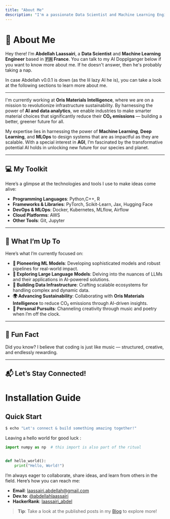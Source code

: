 ```yaml
---
title: "About Me"
description: "I'm a passionate Data Scientist and Machine Learning Engineer based in France. Let's build something amazing together!"
---
```


# 👋 About Me

Hey there! I’m **Abdellah Laassairi**, a
**Data Scientist** and **Machine Learning Engineer** based in
**🇫🇷 France**. You can talk to my AI Dopplganger below if you want to know more about me.
If he doesn't answer, then he's probably taking a nap.
<div id="terminal-x"></div>

In case Abdellah v0.0.1 is down (as the lil lazy AI he is), you can take a look at the following sections to learn more about me.

---

I'm currently working at **Oris Materials Intelligence**, where we are on a mission to revolutionize infrastructure sustainability. By harnessing the power of **AI and data analytics**, we enable industries to make smarter material choices that significantly reduce their **CO₂ emissions** — building a better, greener future for all.

My expertise lies in harnessing the power of **Machine Learning**, **Deep Learning**, and **MLOps** to design systems that are as impactful as they are scalable. With a special interest in **AGI**, I’m fascinated by the transformative potential AI holds in unlocking new future for our species and planet.

---

## 💻 My Toolkit

Here’s a glimpse at the technologies and tools I use to make ideas come alive:

- **Programming Languages**: Python,C++, R
- **Frameworks & Libraries**: PyTorch, Scikit-Learn, Jax, Hugging Face
- **DevOps & MLOps**: Docker, Kubernetes, MLflow, Airflow
- **Cloud Platforms**: AWS
- **Other Tools**: Git, Jupyter

---

## 🚀 What I’m Up To

Here’s what I’m currently focused on:

- **🔭 Pioneering ML Models**: Developing sophisticated models and robust pipelines for real-world impact.
- **🌱 Exploring Large Language Models**: Delving into the nuances of LLMs and their applications in AI-powered solutions.
- **🎯 Building Data Infrastructure**: Crafting scalable ecosystems for handling complex and dynamic data.
- **🌍 Advancing Sustainability**: Collaborating with **Oris Materials Intelligence** to reduce CO₂ emissions through AI-driven insights.
- **🎻 Personal Pursuits**: Channeling creativity through music and poetry when I’m off the clock.

---

## 🎯 Fun Fact

Did you know? I believe that coding is just like music — structured, creative, and endlessly rewarding.

---

## 📬 Let’s Stay Connected!

<!-- termynal -->

# Installation Guide

## Quick Start




```bash
$ echo "Let's connect & build something amazing together!"
```
Leaving a hello world for good luck :

```python
import numpy as np  # this import is also part of the ritual


def hello_world():
    print("Hello, World!")
```

I’m always eager to collaborate, share ideas, and learn from others in the field. Here’s how you can reach me:

- **Email**: <a href="mailto:laassairi.abdellah@gmail.com">laassairi.abdellah@gmail.com</a>
- **Dev.to**: [@abdellahlaassairi](https://dev.to/abdellahlaassairi)
- **HackerRank**: [laassairi_abdel](https://www.hackerrank.com/laassairi_abdel)

> **Tip**: Take a look at the published posts in my [Blog](/blog/) to explore more!
